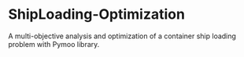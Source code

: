 # ShipLoading-Optimization
A multi-objective analysis and optimization of a container ship loading problem with Pymoo library.
